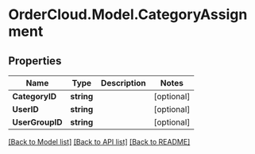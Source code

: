 # OrderCloud.Model.CategoryAssignment
## Properties

Name | Type | Description | Notes
------------ | ------------- | ------------- | -------------
**CategoryID** | **string** |  | [optional] 
**UserID** | **string** |  | [optional] 
**UserGroupID** | **string** |  | [optional] 

[[Back to Model list]](../README.md#documentation-for-models) [[Back to API list]](../README.md#documentation-for-api-endpoints) [[Back to README]](../README.md)

